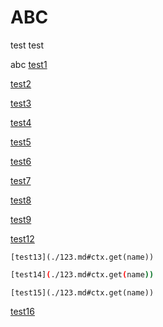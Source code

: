 # ABC

test test

abc [test1]()

[test2](./other)

[test3](./other#testother)

[test4](./other#测试中文)

[test5](./other.md#ctx-get-name)

[test6](./other.html#ctx-get-name)

[test7](/other#ctx-get-name)

[test8](/other#cccc)

[test9](/123.md#cccc)

[test10]: ./dir/

[test11]: /dir/

[test12](./other.md#ctx.get(name))

```
[test13](./123.md#ctx.get(name))
```

```bash
[test14](./123.md#ctx.get(name))
```

```[test15](./123.md#ctx.get(name))```

[test16](./123.md#ctx.get(name))